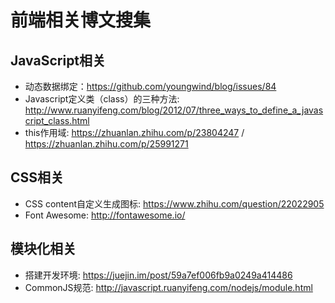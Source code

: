 # 前端相关博文搜集

## JavaScript相关

- 动态数据绑定：https://github.com/youngwind/blog/issues/84
- Javascript定义类（class）的三种方法: http://www.ruanyifeng.com/blog/2012/07/three_ways_to_define_a_javascript_class.html
- this作用域: https://zhuanlan.zhihu.com/p/23804247 / https://zhuanlan.zhihu.com/p/25991271

## CSS相关

- CSS content自定义生成图标: https://www.zhihu.com/question/22022905<br>
- Font Awesome: http://fontawesome.io/

## 模块化相关

- 搭建开发环境: https://juejin.im/post/59a7ef006fb9a0249a414486
- CommonJS规范: http://javascript.ruanyifeng.com/nodejs/module.html


